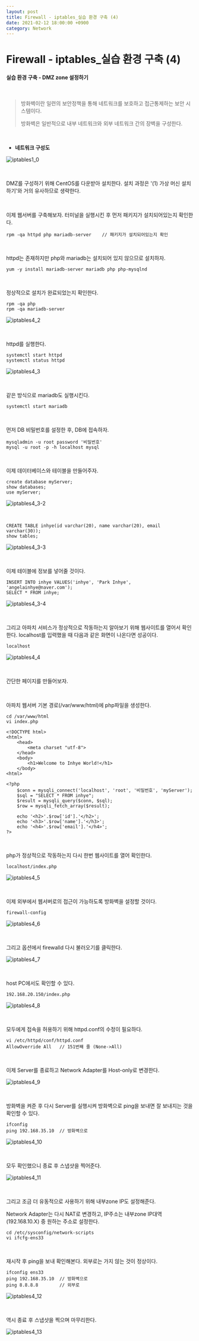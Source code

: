 ```yaml
---
layout: post
title: Firewall - iptables_실습 환경 구축 (4)
date: 2021-02-12 18:00:00 +0900
category: Network
---
```



# Firewall - iptables_실습 환경 구축 (4)

#### 실습 환경 구축 - DMZ zone 설정하기

<br/>

> 방화벽이란 일련의 보안정책을 통해 네트워크를 보호하고 접근통제하는 보안 시스템이다. 
>
> 방화벽은 일반적으로 내부 네트워크와 외부 네트워크 간의 장벽을 구성한다.

<br/>

- **네트워크 구성도**

![iptables1_0](/public/img/iptables1_0.PNG) 

<br/>

DMZ를 구성하기 위해 CentOS를 다운받아 설치한다. 설치 과정은 '(1) 가상 머신 설치하기'와 거의 유사하므로 생략한다.

<br/>

이제 웹서버를 구축해보자. 터미널을 실행시킨 후 먼저 패키지가 설치되어있는지 확인한다.

```shell
rpm -qa httpd php mariadb-server	// 패키지가 설치되어있는지 확인
```

<br/>

httpd는 존재하지만 php와 mariadb는 설치되어 있지 않으므로 설치하자.

```shell
yum -y install mariadb-server mariadb php php-mysqlnd
```

<br/>

정상적으로 설치가 완료되었는지 확인한다.

```shell
rpm -qa php
rpm -qa mariadb-server
```

![iptables4_2](/public/img/iptables4_2.PNG)

<br/>

httpd를 실행한다.

```shell
systemctl start httpd
systemctl status httpd
```

![iptables4_3](/public/img/iptables4_3.PNG)

<br/>

같은 방식으로 mariadb도 실행시킨다.

```shell
systemctl start mariadb
```

<br/>

먼저 DB 비밀번호를 설정한 후, DB에 접속하자.

```shell
mysqladmin -u root password '비밀번호'
mysql -u root -p -h localhost mysql
```

<br/>

이제 데이터베이스와 테이블을 만들어주자.

```shell
create database myServer;
show databases;
use myServer;
```

![iptables4_3-2](/public/img/iptables4_3-2.PNG)

<br/>

```shell
CREATE TABLE inhye(id varchar(20), name varchar(20), email varchar(30));
show tables;
```

![iptables4_3-3](/public/img/iptables4_3-3.PNG)

<br/>

이제 테이블에 정보를 넣어줄 것이다.

```shell
INSERT INTO inhye VALUES('inhye', 'Park Inhye', 'angelainhye@naver.com');
SELECT * FROM inhye;
```

![iptables4_3-4](/public/img/iptables4_3-4.PNG)

<br/>

그리고 아파치 서비스가 정상적으로 작동하는지 알아보기 위해 웹사이트를 열어서 확인한다. localhost를 입력했을 때 다음과 같은 화면이 나온다면 성공이다.

```shell
localhost
```

![iptables4_4](/public/img/iptables4_4.PNG)

<br/>

간단한 페이지를 만들어보자.

<br/>

아파치 웹서버 기본 경로(/var/www/html)에 php파일을 생성한다.

```shell
cd /var/www/html
vi index.php

<!DOCTYPE html>
<html>
	<head>
		<meta charset "utf-8">
	</head>
	<body>
		<h1>Welcome to Inhye World!</h1>
	</body>
<html>

<?php
	$conn = mysqli_connect('localhost', 'root', '비밀번호', 'myServer');
	$sql = "SELECT * FROM inhye";
	$result = mysqli_query($conn, $sql);
	$row = mysqli_fetch_array($result);
	
	echo '<h2>'.$row['id'].'</h2>';
	echo '<h3>'.$row['name'].'</h3>';
	echo '<h4>'.$row['email'].'</h4>';
?>
```

<br/>

php가 정상적으로 작동하는지 다시 한번 웹사이트를 열어 확인한다.

```shell
localhost/index.php
```

![iptables4_5](/public/img/iptables4_5.PNG)

<br/>

이제 외부에서 웹서버로의 접근이 가능하도록 방화벽을 설정할 것이다.

```shell
firewall-config
```

![iptables4_6](/public/img/iptables4_6.PNG)

<br/>

그리고 옵션에서 firewalld 다시 불러오기를 클릭한다.

![iptables4_7](/public/img/iptables4_7.PNG)

<br/>

host PC에서도 확인할 수 있다.

```shell
192.168.20.150/index.php
```

![iptables4_8](/public/img/iptables4_8.PNG)

<br/>

모두에게 접속을 허용하기 위해 httpd.conf의 수정이 필요하다.

```shell
vi /etc/httpd/conf/httpd.conf
AllowOverride All	// 151번째 줄 (None->All)
```

<br/>

이제 Server를 종료하고 Network Adapter를 Host-only로 변경한다.

![iptables4_9](/public/img/iptables4_9.PNG)

<br/>

방화벽을 켜준 후 다시 Server를 실행시켜 방화벽으로 ping을 보내면 잘 보내지는 것을 확인할 수 있다.

```shell
ifconfig
ping 192.168.35.10	// 방화벽으로
```

![iptables4_10](/public/img/iptables4_10.PNG)

<br/>

모두 확인했으니 종료 후 스냅샷을 찍어준다.

![iptables4_11](/public/img/iptables4_11.PNG)

<br/>

그리고 조금 더 유동적으로 사용하기 위해 내부zone IP도 설정해준다.

Network Adapter는 다시 NAT로 변경하고, IP주소는 내부zone IP대역(192.168.10.X) 중 원하는 주소로 설정한다.

```shell
cd /etc/sysconfig/network-scripts
vi ifcfg-ens33
```

<br/>

재시작 후 ping을 보내 확인해본다. 외부로는 가지 않는 것이 정상이다.

```shell
ifconfig ens33
ping 192.168.35.10	// 방화벽으로
ping 8.8.8.8		// 외부로
```

![iptables4_12](/public/img/iptables4_12.PNG)

<br/>

역시 종료 후 스냅샷을 찍으며 마무리한다.

![iptables4_13](/public/img/iptables4_13.PNG)